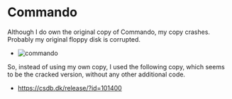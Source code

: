 # Commando

Although I do own the original copy of Commando, my copy crashes.
Probably my original floppy disk is corrupted.

*  ![commando][commando_img]

So, instead of using my own copy, I used the following copy, which seems to be the
cracked version, without any other additional code.

*  https://csdb.dk/release/?id=101400


[commando_img]: https://lh3.googleusercontent.com/HROp0I73I5q99QCjNyzmAojqRDRfSnvfCyVK_dpfAynzTyems4IcKItHzQk6umfYrzKm3FnJvhTmhlg2kjb1--zfkOQbqsKtpQugIcHdiXtFR2vF6vwZN9Wq_u63nquz9jIXJGz5xwI=-no